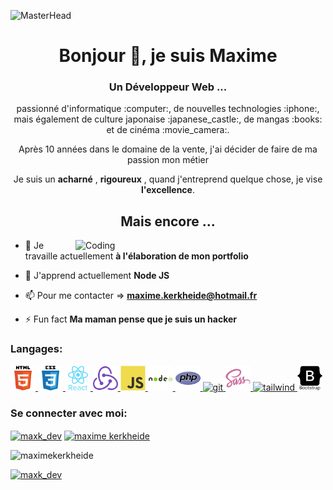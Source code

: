 ![MasterHead](https://opendatakosovo.org/wp-content/uploads/2019/12/hire-javascript-developer-banner.jpg)
<h1 align="center">Bonjour 👋, je suis Maxime</h1>
<h3 align="center">Un Développeur Web ...</h3>
<p align="center">
passionné d'informatique :computer:, de nouvelles technologies :iphone:, mais également de culture japonaise :japanese_castle:, de mangas :books: et de cinéma :movie_camera:.
</p>
<p align="center">
Après 10 années dans le domaine de la vente, j'ai décider de faire de ma passion mon métier
</p>
<p align="center">
Je suis un <b>acharné</b> , <b>rigoureux</b> , quand j'entreprend quelque chose, je vise <b>l'excellence</b>.
</p>
<p>
<h2 align="center">Mais encore ...</h2>
</p>

<img align="right" alt="Coding" width="400" src="https://media.giphy.com/media/xUA7bdpLxQhsSQdyog/giphy.gif">

- 🔭 Je travaille actuellement **à l'élaboration de mon portfolio**

- 🌱 J'apprend actuellement **Node JS**

- 📫 Pour me contacter => **maxime.kerkheide@hotmail.fr**

- ⚡ Fun fact **Ma maman pense que je suis un hacker**

<h3 align="left">Langages:</h3>
<p align="left"> <a href="https://www.w3.org/html/" target="_blank" rel="noreferrer"> <img src="https://raw.githubusercontent.com/devicons/devicon/master/icons/html5/html5-original-wordmark.svg" alt="html5" width="40" height="40"/> </a> <a href="https://www.w3schools.com/css/" target="_blank" rel="noreferrer"> <img src="https://raw.githubusercontent.com/devicons/devicon/master/icons/css3/css3-original-wordmark.svg" alt="css3" width="40" height="40"/> </a> <a href="https://reactjs.org/" target="_blank" rel="noreferrer"> <img src="https://raw.githubusercontent.com/devicons/devicon/master/icons/react/react-original-wordmark.svg" alt="react" width="40" height="40"/> </a> <a href="https://redux.js.org" target="_blank" rel="noreferrer"> <img src="https://raw.githubusercontent.com/devicons/devicon/master/icons/redux/redux-original.svg" alt="redux" width="40" height="40"/> </a> <a href="https://developer.mozilla.org/en-US/docs/Web/JavaScript" target="_blank" rel="noreferrer"> <img src="https://raw.githubusercontent.com/devicons/devicon/master/icons/javascript/javascript-original.svg" alt="javascript" width="40" height="40"/> </a> <a href="https://nodejs.org" target="_blank" rel="noreferrer"> <img src="https://raw.githubusercontent.com/devicons/devicon/master/icons/nodejs/nodejs-original-wordmark.svg" alt="nodejs" width="40" height="40"/> </a> <a href="https://www.php.net" target="_blank" rel="noreferrer"> <img src="https://raw.githubusercontent.com/devicons/devicon/master/icons/php/php-original.svg" alt="php" width="40" height="40"/> </a> <a href="https://git-scm.com/" target="_blank" rel="noreferrer"> <img src="https://www.vectorlogo.zone/logos/git-scm/git-scm-icon.svg" alt="git" width="40" height="40"/> </a> <a href="https://sass-lang.com" target="_blank" rel="noreferrer"> <img src="https://raw.githubusercontent.com/devicons/devicon/master/icons/sass/sass-original.svg" alt="sass" width="40" height="40"/> </a> <a href="https://tailwindcss.com/" target="_blank" rel="noreferrer"> <img src="https://www.vectorlogo.zone/logos/tailwindcss/tailwindcss-icon.svg" alt="tailwind" width="40" height="40"/> </a> <a href="https://getbootstrap.com" target="_blank" rel="noreferrer"> <img src="https://raw.githubusercontent.com/devicons/devicon/master/icons/bootstrap/bootstrap-plain-wordmark.svg" alt="bootstrap" width="40" height="40"/> </a> </p>

<h3 align="left">Se connecter avec moi:</h3>
<p align="left">
<a href="https://twitter.com/maxk_dev" target="blank"><img align="center" src="https://raw.githubusercontent.com/rahuldkjain/github-profile-readme-generator/master/src/images/icons/Social/twitter.svg" alt="maxk_dev" height="30" width="40" /></a>
<a href="https://linkedin.com/in/maxime kerkheide" target="blank"><img align="center" src="https://raw.githubusercontent.com/rahuldkjain/github-profile-readme-generator/master/src/images/icons/Social/linked-in-alt.svg" alt="maxime kerkheide" height="30" width="40" /></a>
</p>

<p align="left"> <img src="https://komarev.com/ghpvc/?username=maximekerkheide&label=Profile%20views&color=0e75b6&style=flat" alt="maximekerkheide" /> </p>

<p align="left"> <a href="https://twitter.com/maxk_dev" target="blank"><img src="https://img.shields.io/twitter/follow/maxk_dev?logo=twitter&style=for-the-badge" alt="maxk_dev" /></a> </p>
